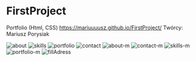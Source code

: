 # FirstProject
Portfolio (Html, CSS)
https://mariuuuusz.github.io/FirstProject/
Twórcy: Mariusz Porysiak

![about](https://user-images.githubusercontent.com/57302722/68077701-be546800-fdc8-11e9-9236-10033dae7bf5.png)
![skills](https://user-images.githubusercontent.com/57302722/68077713-f9569b80-fdc8-11e9-9057-b16df7744635.png)
![portfolio](https://user-images.githubusercontent.com/57302722/68077718-0b383e80-fdc9-11e9-9f60-0427c0ce58a1.png)
![contact](https://user-images.githubusercontent.com/57302722/68077708-dc21cd00-fdc8-11e9-94cd-c27f7033cd16.png)
![about-m](https://user-images.githubusercontent.com/57302722/68077725-2440ef80-fdc9-11e9-8c28-8c1f4513c637.png)
![contact-m](https://user-images.githubusercontent.com/57302722/68077742-46d30880-fdc9-11e9-8af2-e68177cd184f.png)
![skills-m](https://user-images.githubusercontent.com/57302722/68077749-5fdbb980-fdc9-11e9-9795-9b0622f0d86f.png)
![portfolio-m](https://user-images.githubusercontent.com/57302722/68077750-64a06d80-fdc9-11e9-9a71-ce46b1f1931c.png)
![fillAdress](https://user-images.githubusercontent.com/57302722/68077751-6a964e80-fdc9-11e9-9324-43941c68d746.png)
